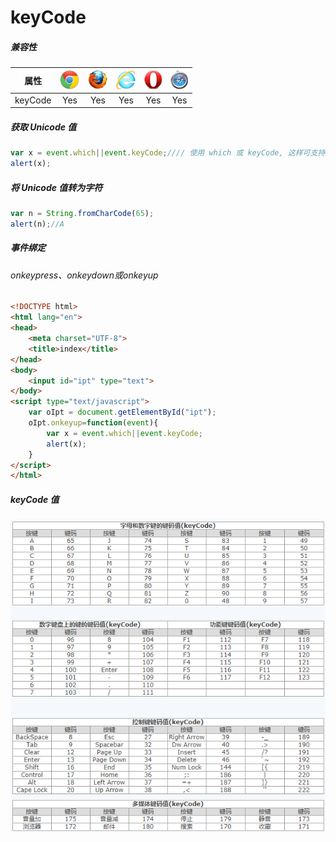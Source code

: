 # keyCode

##### 兼容性

| 属性 | ![](/assets/compatible_chrome.gif) | ![](/assets/compatible_firefox.gif) | ![](/assets/compatible_ie.gif) | ![](/assets/compatible_opera.gif) | ![](/assets/compatible_safari.gif) |
| :---: | :---: | :---: | :---: | :---: | :---: |
| keyCode | Yes | Yes | Yes | Yes | Yes |

##### 获取 Unicode 值

```javascript
var x = event.which||event.keyCode;//// 使用 which 或 keyCode, 这样可支持不同浏览器
alert(x);
```

##### 将 Unicode 值转为字符

```js
var n = String.fromCharCode(65);
alert(n);//A
```

##### 事件绑定

###### onkeypress、onkeydown或onkeyup

```html
<!DOCTYPE html>
<html lang="en">
<head>
    <meta charset="UTF-8">
    <title>index</title>
</head>
<body>
    <input id="ipt" type="text">
</body>
<script type="text/javascript">
    var oIpt = document.getElementById("ipt");
    oIpt.onkeyup=function(event){
        var x = event.which||event.keyCode;
        alert(x);
    }
</script>
</html>
```

##### keyCode 值

![](/assets/keyCode.png)

